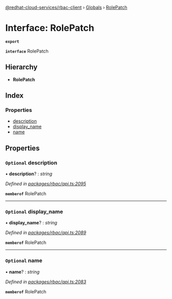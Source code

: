 [@redhat-cloud-services/rbac-client](../README.md) › [Globals](../globals.md) › [RolePatch](rolepatch.md)

# Interface: RolePatch

**`export`** 

**`interface`** RolePatch

## Hierarchy

* **RolePatch**

## Index

### Properties

* [description](rolepatch.md#optional-description)
* [display_name](rolepatch.md#optional-display_name)
* [name](rolepatch.md#optional-name)

## Properties

### `Optional` description

• **description**? : *string*

*Defined in [packages/rbac/api.ts:2095](https://github.com/RedHatInsights/javascript-clients/blob/master/packages/rbac/api.ts#L2095)*

**`memberof`** RolePatch

___

### `Optional` display_name

• **display_name**? : *string*

*Defined in [packages/rbac/api.ts:2089](https://github.com/RedHatInsights/javascript-clients/blob/master/packages/rbac/api.ts#L2089)*

**`memberof`** RolePatch

___

### `Optional` name

• **name**? : *string*

*Defined in [packages/rbac/api.ts:2083](https://github.com/RedHatInsights/javascript-clients/blob/master/packages/rbac/api.ts#L2083)*

**`memberof`** RolePatch
